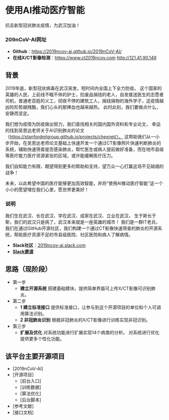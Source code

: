 # 使用AI推动医疗智能

抗击新型冠状肺炎疫情，为武汉加油！

### 209nCoV-AI网址
- **Github**：https://2019ncov-ai.github.io/2019nCoV-AI/
- **在线X/CT影像检测**：https://www.ct2019ncov.com http://121.41.90.149



## 背景
2019年底，新型冠状病毒在武汉突发，短时间内全国上下全力防疫。
这个国家的英雄的人民，上前线不眠不休的护士，捡废品捐钱的老人，自发接送医生的志愿者司机，普通老百姓的义工，彻夜不停的建筑工人，捐钱捐物的海外学子，这疫情越凶险形势越残酷，我们心头的那捧血也越来越热。
此时此刻，我们要做点什么，安静而坚定。
    
我们想为疫情为防疫做出努力，我们查找相关的国内国外资料和专业论文，
幸运的找到吴恩达老师关于AI识别肺炎的论文（https://stanfordmlgroup.github.io/projects/chexnet/）。
这帮助我们从一小步开始，在吴恩达老师论文基础上快速开发一个通过CT影像照片快速判断肺炎的系统，辅助快速筛查是否感染肺炎，帮忙医生或病人提前做好准备，而在地市县级等医疗能力医疗资源紧张的区域，或许能缓解医疗压力。
    
我们自知能力有限，期望得到更多的帮助和支持，望万众一心打赢这场不见硝烟的战争！

未来，以此希望中国的医疗能够更加高效智能，并将“使用AI推动医疗智能”这一个小小的愿望埋在我们心里，愿世界更美好！



### 说明
我们生在武汉、长在武汉、学在武汉、成家在武汉、立业在武汉， 生于斯长于斯，我们的武汉只是病了，武汉本来就是一座英雄的城市！
我们是一群IT老兵，我们在通过GitHub开源社区，我们构建一个通过CT影像快速筛查的肺炎的开源系统，帮助医疗资源不足的市县级医院、社区医院和病人了解病情。

- **Slack社区**：[2019ncov-ai.slack.com](http://2010ncov-ai.slack.com)
- **[Slack邀请](https://join.slack.com/t/2019ncov-ai/shared_invite/enQtOTM3MTE3MTk2OTY3LTA0YmMwMGI3ZTJjNDI3NTJkNDM1MTNkYzdhNjA1ZGM2MzlhNWYzMTU4YTBlNTZiZDg2YjBjZDEzOTYyMjYwNTc)**



## 思路（现阶段）
- 第一步
  - **建立开源系统**
  搭建基础模块，提供简单界面可上传X/CT影像可识别肺炎。
- 第二步
  - **1 建立标准接口**
  提供标准接口，让参与到这个开源项目的单位和个人可调用算法识别。
  - **2 非冠肺炎识别**
  根据非冠肺炎的X/CT影像进行训练实现非冠识别。
- 第三步
  - **扩展及优化**
  对系统功能进行扩展实现14个病类的分析。
  对系统进行优化提供更多个性化功能。


## 该平台主要开源项目
- [2019nCoV-AI]
- [开源项目]
    - [前台入口]
    - [训练数据]
    - [算法优化]
    - [后台脚本]
- [参考文献]
- [接口文档]
